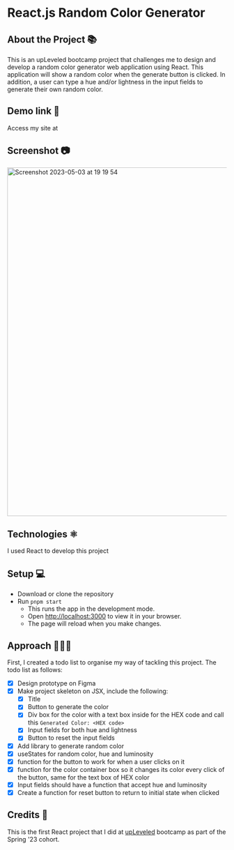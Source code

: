 # React.js Random Color Generator

## About the Project 📚
This is an upLeveled bootcamp project that challenges me to design and develop a random color generator web application using React. This application will show a random color when the generate button is clicked. In addition, a user can type a hue and/or lightness in the input fields to generate their own random color.

## Demo link 🔗
Access my site at <netlify name here>

## Screenshot 📷
<img width="800" alt="Screenshot 2023-05-03 at 19 19 54" src="https://user-images.githubusercontent.com/121162907/235992350-adb08d00-0430-4a5c-866c-24e70dda3214.png">

## Technologies ⚛️
I used React to develop this project

## Setup 💻
- Download or clone the repository
- Run `pnpm start`
  - This runs the app in the development mode.
  - Open [http://localhost:3000](http://localhost:3000) to view it in your browser.
  - The page will reload when you make changes.
  
## Approach 🚶🏻‍♀️
First, I created a todo list to organise my way of tackling this project. The todo list as follows:
- [x] Design prototype on Figma
- [x] Make project skeleton on JSX, include the following:
  - [x] Title
  - [x] Button to generate the color
  - [x] Div box for the color with a text box inside for the HEX code and call this `Generated Color: <HEX code>`
  - [x] Input fields for both hue and lightness
  - [x] Button to reset the input fields
- [x] Add library to generate random color
- [x] useStates for random color, hue and luminosity
- [x] function for the button to work for when a user clicks on it
- [x] function for the color container box so it changes its color every click of the button, same for the text box of HEX color
- [x] Input fields should have a function that accept hue and luminosity
- [x] Create a function for reset button to return to initial state when clicked

## Credits 📝
This is the first React project that I did at [upLeveled](https://upleveled.io/) bootcamp as part of the Spring '23 cohort.
